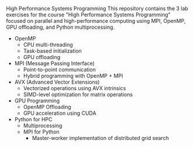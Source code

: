 High Performance Systems Programming
This repository contains the 3 lab exercises for the course "High Performance Systems Programming"
focused on parallel and high-performance computing using MPI, OpenMP, GPU offloading, and Python multiprocessing.

- OpenMP
  - CPU multi-threading
  - Task-based initialization
  - GPU offloading
- MPI (Message Passing Interface)
  - Point-to-point communication
  - Hybrid programming with OpenMP + MPI
- AVX (Advanced Vector Extensions)
  - Vectorized operations using AVX intrinsics
  - SIMD-level optimization for matrix operations
- GPU Programming
  - OpenMP Offloading
  - GPU acceleration using CUDA
- Python for HPC
  - Multiprocessing
  - MPI for Python
    - Master-worker implementation of distributed grid search

